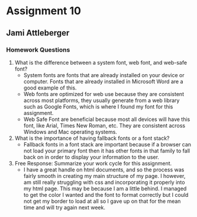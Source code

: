 # Assignment 10
## Jami Attleberger
### Homework Questions

1. What is the difference between a system font, web font, and web-safe font?
    - System fonts are fonts that are already installed on your device or computer. Fonts that are already installed in Microsoft Word are a good example of this.
    - Web fonts are optimized for web use because they are consistent across most platforms, they usually generate from a web library such as Google Fonts, which is where I found my font for this assignment.
    - Web Safe Font are beneficial because most all devices will have this font, like Arial, Times New Roman, etc. They are consistent across Windows and Mac operating systems.
2. What is the importance of having fallback fonts or a font stack?
    - Fallback fonts in a font stack are important because if a browser can not load your primary font then it has other fonts in that family to fall back on in order to display your information to the user.
3. Free Response: Summarize your work cycle for this assignment.
    - I have a great handle on html documents, and so the process was fairly smooth in creating my main structure of my page. I however, am still really struggling with css and incorporating it properly into my html page. This may be because I am a little behind. I managed to get the color I wanted and the font to format correctly but I could not get my border to load at all so I gave up on that for the mean time and will try again next week.

